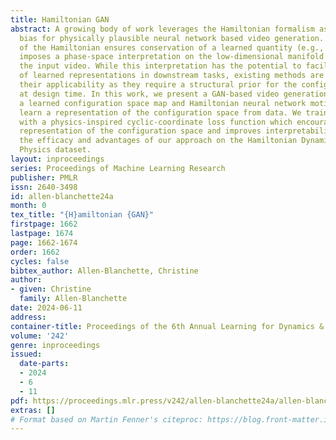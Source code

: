 ```yaml
---
title: Hamiltonian GAN
abstract: A growing body of work leverages the Hamiltonian formalism as an inductive
  bias for physically plausible neural network based video generation. The structure
  of the Hamiltonian ensures conservation of a learned quantity (e.g., energy) and
  imposes a phase-space interpretation on the low-dimensional manifold underlying
  the input video. While this interpretation has the potential to facilitate the integration
  of learned representations in downstream tasks, existing methods are limited in
  their applicability as they require a structural prior for the configuration space
  at design time. In this work, we present a GAN-based video generation pipeline with
  a learned configuration space map and Hamiltonian neural network motion model, to
  learn a representation of the configuration space from data. We train our model
  with a physics-inspired cyclic-coordinate loss function which encourages a minimal
  representation of the configuration space and improves interpretability. We demonstrate
  the efficacy and advantages of our approach on the Hamiltonian Dynamics Suite Toy
  Physics dataset.
layout: inproceedings
series: Proceedings of Machine Learning Research
publisher: PMLR
issn: 2640-3498
id: allen-blanchette24a
month: 0
tex_title: "{H}amiltonian {GAN}"
firstpage: 1662
lastpage: 1674
page: 1662-1674
order: 1662
cycles: false
bibtex_author: Allen-Blanchette, Christine
author:
- given: Christine
  family: Allen-Blanchette
date: 2024-06-11
address:
container-title: Proceedings of the 6th Annual Learning for Dynamics & Control Conference
volume: '242'
genre: inproceedings
issued:
  date-parts:
  - 2024
  - 6
  - 11
pdf: https://proceedings.mlr.press/v242/allen-blanchette24a/allen-blanchette24a.pdf
extras: []
# Format based on Martin Fenner's citeproc: https://blog.front-matter.io/posts/citeproc-yaml-for-bibliographies/
---
```

